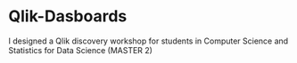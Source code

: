 # Qlik-Dasboards
 I designed a Qlik discovery workshop for students in Computer Science and Statistics for Data Science (MASTER 2)
